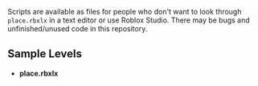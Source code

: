 Scripts are available as files for people who don't want to look through `place.rbxlx` in a text editor or use Roblox Studio. There may be bugs and unfinished/unused code in this repository.

## Sample Levels
- **place.rbxlx**

